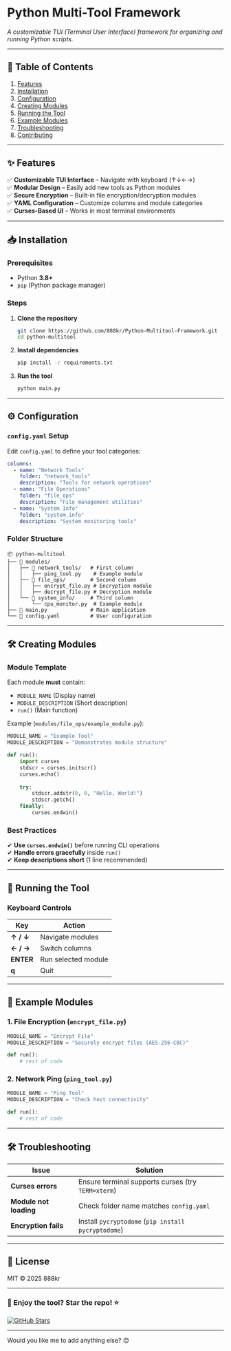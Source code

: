 
# **Python Multi-Tool Framework**  
*A customizable TUI (Terminal User Interface) framework for organizing and running Python scripts.*  

---

## **📖 Table of Contents**  
1. [Features](#-features)  
2. [Installation](#-installation)  
3. [Configuration](#-configuration)  
4. [Creating Modules](#-creating-modules)  
5. [Running the Tool](#-running-the-tool)  
6. [Example Modules](#-example-modules)  
7. [Troubleshooting](#-troubleshooting)  
8. [Contributing](#-contributing)  

---

## **✨ Features**  
✅ **Customizable TUI Interface** – Navigate with keyboard (↑↓←→)  
✅ **Modular Design** – Easily add new tools as Python modules  
✅ **Secure Encryption** – Built-in file encryption/decryption modules  
✅ **YAML Configuration** – Customize columns and module categories  
✅ **Curses-Based UI** – Works in most terminal environments  

---

## **📥 Installation**  

### **Prerequisites**  
- Python **3.8+**  
- `pip` (Python package manager)  

### **Steps**  
1. **Clone the repository**  
   ```sh
   git clone https://github.com/888kr/Python-Multitool-Framework.git
   cd python-multitool
   ```

2. **Install dependencies**  
   ```sh
   pip install -r requirements.txt
   ```

3. **Run the tool**  
   ```sh
   python main.py
   ```

---

## **⚙️ Configuration**  

### **`config.yaml` Setup**  
Edit `config.yaml` to define your tool categories:  
```yaml
columns:
  - name: "Network Tools"
    folder: "network_tools"
    description: "Tools for network operations"
  - name: "File Operations"
    folder: "file_ops"
    description: "File management utilities"
  - name: "System Info"
    folder: "system_info"
    description: "System monitoring tools"
```

### **Folder Structure**  
```
📦 python-multitool
├── 📂 modules/
│   ├── 📂 network_tools/   # First column
│   │   ├── ping_tool.py    # Example module
│   ├── 📂 file_ops/        # Second column
│   │   ├── encrypt_file.py # Encryption module
│   │   ├── decrypt_file.py # Decryption module
│   └── 📂 system_info/     # Third column
│       └── cpu_monitor.py  # Example module
├── 📜 main.py              # Main application
└── 📜 config.yaml          # User configuration
```

---

## **🛠 Creating Modules**  

### **Module Template**  
Each module **must** contain:  
- `MODULE_NAME` (Display name)  
- `MODULE_DESCRIPTION` (Short description)  
- `run()` (Main function)  

Example (`modules/file_ops/example_module.py`):  
```python
MODULE_NAME = "Example Tool"
MODULE_DESCRIPTION = "Demonstrates module structure"

def run():
    import curses
    stdscr = curses.initscr()
    curses.echo()
    
    try:
        stdscr.addstr(0, 0, "Hello, World!")
        stdscr.getch()
    finally:
        curses.endwin()
```

### **Best Practices**  
✔ **Use `curses.endwin()`** before running CLI operations  
✔ **Handle errors gracefully** inside `run()`  
✔ **Keep descriptions short** (1 line recommended)  

---

## **🚀 Running the Tool**  

### **Keyboard Controls**  
| Key | Action |  
|-----|--------|  
| **↑ / ↓** | Navigate modules |  
| **← / →** | Switch columns |  
| **ENTER** | Run selected module |  
| **q** | Quit |  
---

## **📂 Example Modules**  

### **1. File Encryption (`encrypt_file.py`)**  
```python
MODULE_NAME = "Encrypt File"
MODULE_DESCRIPTION = "Securely encrypt files (AES-256-CBC)"

def run():
    # rest of code
```

### **2. Network Ping (`ping_tool.py`)**  
```python
MODULE_NAME = "Ping Tool"
MODULE_DESCRIPTION = "Check host connectivity"

def run():
    # rest of code
```

---

## **🛠 Troubleshooting**  

| Issue | Solution |  
|-------|----------|  
| **Curses errors** | Ensure terminal supports curses (try `TERM=xterm`) |  
| **Module not loading** | Check folder name matches `config.yaml` |  
| **Encryption fails** | Install `pycryptodome` (`pip install pycryptodome`) |  
---

## **📜 License**  
MIT © 2025 888kr  

---

### **🎉 Enjoy the tool? Star the repo!** ⭐  
[![GitHub Stars](https://img.shields.io/github/stars/888kr/Python-Multitool-Framework?style=social)](https://github.com/888kr/Python-Multitool-Framework)  

---
Would you like me to add anything else? 😊
